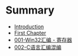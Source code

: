 # Summary

* [Introduction](README.md)
* [First Chapter](chapter1.md)
* [001-Win32汇编 - 寄存器](001-win32hui-bian-ji-cun-qi.md)
* [002-C语言汇编混编](002-cyu-yan-hui-bian-hun-bian.md)

